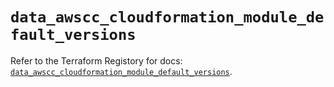 # `data_awscc_cloudformation_module_default_versions`

Refer to the Terraform Registory for docs: [`data_awscc_cloudformation_module_default_versions`](https://registry.terraform.io/providers/hashicorp/awscc/0.70.0/docs/data-sources/cloudformation_module_default_versions).
